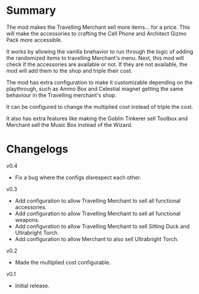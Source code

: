 ﻿# Summary

The mod makes the Travelling Merchant sell more items... for a price. This will make the accessories to crafting the Cell Phone and Architect Gizmo Pack more accessible.

It works by allowing the vanilla bnehavior to run through the logic of adding the randomized items to travelling Merchant's menu. Next, this mod will check if the accessories are available or not. If they are not available, the mod will add them to the shop and triple their cost.

The mod has extra configuration to make it customizable depending on the playthrough, such as Ammo Box and Celestial magnet getting the same behaviour in the Travelling merchant's shop.

It can be configured to change the multiplied cost instead of triple the cost.

It also has extra features like making the Goblin Tinkerer sell Toolbox and Merchant sell the Music Box instead of the Wizard.

# Changelogs

v0.4
- Fix a bug where the configs disrespect each other.

v0.3
- Add configuration to allow Travelling Merchant to sell all functional accessories.
- Add configuration to allow Travelling Merchant to sell all functional weapons.
- Add configuration to allow Travelling Merchant to sell Sitting Duck and Ultrabright Torch.
- Add configuration to allow Merchant to also sell Ultrabright Torch.

v0.2
- Made the multiplied cost configurable.

v0.1
- Initial release.